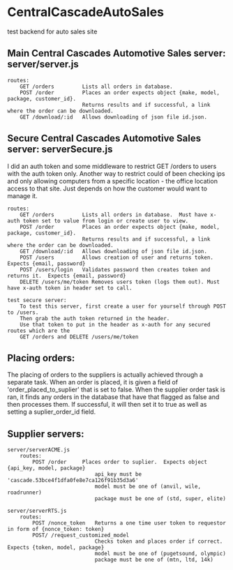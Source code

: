 # CentralCascadeAutoSales
test backend for auto sales site

## Main Central Cascades Automotive Sales server:  server/server.js
    routes:
        GET /orders         Lists all orders in database.
        POST /order         Places an order expects object {make, model, package, customer_id}. 
                            Returns results and if successful, a link where the order can be downloaded.
        GET /download/:id   Allows downloading of json file id.json.

## Secure Central Cascades Automotive Sales server: serverSecure.js
I did an auth token and some middleware to restrict GET /orders to users with the auth token only. Another way to restrict could of been checking ips and only allowing computers from a specific location - the office location access to that site.  Just depends on how the customer would want to manage it.


    routes:
        GET /orders         Lists all orders in database.  Must have x-auth token set to value from login or create user to view.
        POST /order         Places an order expects object {make, model, package, customer_id}. 
                            Returns results and if successful, a link where the order can be downloaded.
        GET /download/:id   Allows downloading of json file id.json.
        POST /users         Allows creation of user and returns token. Expects {email, password}
        POST /users/login   Validates password then creates token and returns it.  Expects {email, password}
        DELETE /users/me/token Removes users token (logs them out). Must have x-auth token in header set to call.

    test secure server: 
        To test this server, first create a user for yourself through POST to /users.  
        Then grab the auth token returned in the header.
        Use that token to put in the header as x-auth for any secured routes which are the 
        GET /orders and DELETE /users/me/token

## Placing orders:
The placing of orders to the suppliers is actually achieved through a separate task.  When an order is placed, it is given a field of 'order_placed_to_suplier' that is set to false.  When the supplier order task is ran, it finds any orders in the database that have that flagged as false and then processes them.  If successful, it will then set it to true as well as setting a suplier_order_id field.


## Supplier servers:

    server/serverACME.js
        routes:
            POST /order     Places order to suplier.  Expects object {api_key, model, package}
                                api_key must be 'cascade.53bce4f1dfa0fe8e7ca126f91b35d3a6'
                                model must be one of (anvil, wile, roadrunner)
                                package must be one of (std, super, elite)

    server/serverRTS.js
        routes:
            POST /nonce_token   Returns a one time user token to requestor in form of {nonce_token: token}
            POST/ /request_customized_model
                                Checks token and places order if correct.  Expects {token, model, package}
                                model must be one of (pugetsound, olympic)
                                package must be one of (mtn, ltd, 14k)



